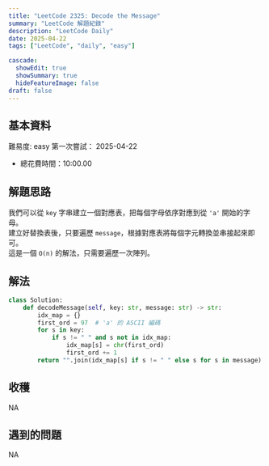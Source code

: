 ```yaml
---
title: "LeetCode 2325: Decode the Message"
summary: "LeetCode 解題紀錄"
description: "LeetCode Daily"
date: 2025-04-22
tags: ["LeetCode", "daily", "easy"]

cascade:
  showEdit: true
  showSummary: true
  hideFeatureImage: false
draft: false
---
```


## 基本資料

難易度: easy
第一次嘗試： 2025-04-22
- 總花費時間：10:00.00

## 解題思路

我們可以從 `key` 字串建立一個對應表，把每個字母依序對應到從 `'a'` 開始的字母。  
建立好替換表後，只要遍歷 `message`，根據對應表將每個字元轉換並串接起來即可。  
這是一個 `O(n)` 的解法，只需要遍歷一次陣列。

## 解法

```python
class Solution:
    def decodeMessage(self, key: str, message: str) -> str:
        idx_map = {}
        first_ord = 97  # 'a' 的 ASCII 編碼
        for s in key:
            if s != " " and s not in idx_map:
                idx_map[s] = chr(first_ord)
                first_ord += 1
        return "".join(idx_map[s] if s != " " else s for s in message)
```

## 收穫

NA

## 遇到的問題

NA